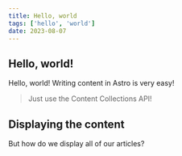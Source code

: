 ```yaml
---
title: Hello, world
tags: ['hello', 'world']
date: 2023-08-07
---
```


## Hello, world!

Hello, world! Writing content in Astro is very easy!

> Just use the Content Collections API!

## Displaying the content

But how do we display all of our articles?
